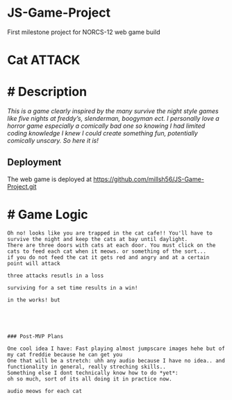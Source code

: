# JS-Game-Project
First milestone project for NORCS-12 web game build

# Cat ATTACK


# # Description

_This is a game clearly inspired by the many survive the night style games like five nights at freddy’s, slenderman, boogyman ect. 
I personally love a horror game especially a comically bad one so knowing I had limited coding knowledge I knew I could create something fun, potentially comically unscary. So here it is!_

## Deployment

The web game is deployed at https://github.com/millsh56/JS-Game-Project.git


# # Game Logic

```
Oh no! looks like you are trapped in the cat cafe!! You'll have to survive the night and keep the cats at bay until daylight.
There are three doors with cats at each door. You must click on the cats to feed each cat when it meows. or something of the sort...
if you do not feed the cat it gets red and angry and at a certain point will attack 

three attacks resutls in a loss

surviving for a set time results in a win!

in the works! but





### Post-MVP Plans

One cool idea I have: Fast playing almost jumpscare images hehe but of my cat freddie because he can get you
One that will be a stretch: uhh any audio because I have no idea.. and functionality in general, really streching skills..
Something else I dont technically know how to do *yet*:
oh so much, sort of its all doing it in practice now. 

audio meows for each cat

